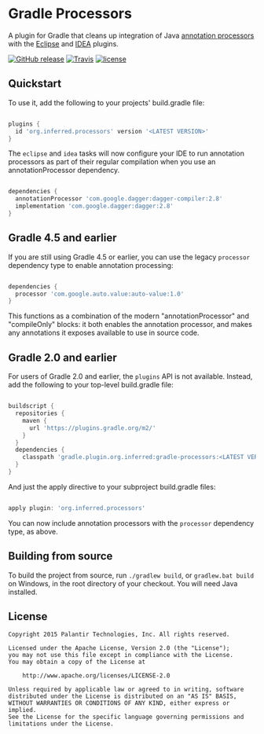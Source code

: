 Gradle Processors
=================

A plugin for Gradle that cleans up integration of Java [annotation processors][] with the
[Eclipse][] and [IDEA][] plugins.

[annotation processors]: http://docs.oracle.com/javase/6/docs/api/javax/annotation/processing/Processor.html
[Eclipse]: https://docs.gradle.org/current/userguide/eclipse_plugin.html
[IDEA]: https://docs.gradle.org/current/userguide/idea_plugin.html

[![GitHub release](https://img.shields.io/github/release/palantir/gradle-processors.svg?maxAge=60)](https://plugins.gradle.org/plugin/org.inferred.processors)
[![Travis](https://img.shields.io/travis/palantir/gradle-processors.svg?maxAge=60)](https://travis-ci.org/palantir/gradle-processors)
[![license](https://img.shields.io/github/license/palantir/gradle-processors.svg?maxAge=2592000)](http://www.apache.org/licenses/LICENSE-2.0)

Quickstart
----------

To use it, add the following to your projects' build.gradle file:

```gradle

plugins {
  id 'org.inferred.processors' version '<LATEST VERSION>'
}
```

The `eclipse` and `idea` tasks will now configure your IDE to run annotation processors as part
of their regular compilation when you use an annotationProcessor dependency.

```gradle

dependencies {
  annotationProcessor 'com.google.dagger:dagger-compiler:2.8'
  implementation 'com.google.dagger:dagger:2.8'
}
```

Gradle 4.5 and earlier
----------------------

If you are still using Gradle 4.5 or earlier, you can use the legacy `processor` dependency type to enable annotation processing:


```gradle

dependencies {
  processor 'com.google.auto.value:auto-value:1.0'
}
```

This functions as a combination of the modern "annotationProcessor" and "compileOnly" blocks: it both enables the annotation processor, and makes any annotations it exposes available to use in source code.

Gradle 2.0 and earlier
----------------------

For users of Gradle 2.0 and earlier, the `plugins` API is not available. Instead, add the
following to your top-level build.gradle file:

```gradle

buildscript {
  repositories {
    maven {
      url 'https://plugins.gradle.org/m2/'
    }
  }
  dependencies {
    classpath 'gradle.plugin.org.inferred:gradle-processors:<LATEST VERSION>'
  }
}
```

And just the apply directive to your subproject build.gradle files:

```gradle

apply plugin: 'org.inferred.processors'
```

You can now include annotation processors with the `processor` dependency type, as above.

Building from source
--------------------

To build the project from source, run `./gradlew build`, or `gradlew.bat build` on Windows,
in the root directory of your checkout. You will need Java installed.

License
-------

```
Copyright 2015 Palantir Technologies, Inc. All rights reserved.

Licensed under the Apache License, Version 2.0 (the "License");
you may not use this file except in compliance with the License.
You may obtain a copy of the License at

    http://www.apache.org/licenses/LICENSE-2.0

Unless required by applicable law or agreed to in writing, software
distributed under the License is distributed on an "AS IS" BASIS,
WITHOUT WARRANTIES OR CONDITIONS OF ANY KIND, either express or implied.
See the License for the specific language governing permissions and
limitations under the License.
```


